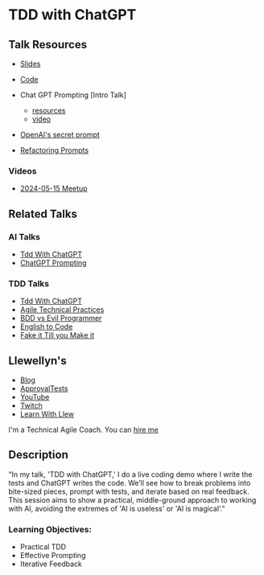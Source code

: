 # TDD with ChatGPT 
## Talk Resources

* [Slides](https://github.com/LearnWithLlew/TddWithChatGPT/blob/main/slides/TDD_with_ChatGPT.pptx)
* [Code](https://github.com/LearnWithLlew/TddWithChatGPT/)

* Chat GPT Prompting [Intro Talk]
    * [resources](https://github.com/isidore/Talks/blob/master/ChatGPTPrompting.md)
    * [video](https://www.youtube.com/live/O18bqBlD1Rw?si=0t_uGtfDdckZIiKE&t=925)
 * [OpenAI's secret prompt](https://www.youtube.com/watch?v=iSksfyMCtUA)
 * [Refactoring Prompts](https://github.com/isidore/Refactoring.ChatGPT.Prompts)


### Videos
* [2024-05-15 Meetup](https://www.youtube.com/watch?v=exD6CGWn-FQ)

## Related Talks
### AI Talks<!-- include: ai.md -->
* [Tdd With ChatGPT](TddWithChatGpt.md)
* [ChatGPT Prompting](ChatGPTPrompting.md)<!-- endInclude -->
### TDD Talks<!-- include: tdd.md -->
* [Tdd With ChatGPT](TddWithChatGpt.md)
* [Agile Technical Practices](AgileTechnicalPractices.md)
* [BDD vs Evil Programmer](BDDvsEvilProgrammer.md)
* [English to Code](EnglishToCode.md)
* [Fake it Till you Make it](FakeItTillYouMakeIt.md)<!-- endInclude -->

## Llewellyn's<!-- include: llewellyn.md -->

* [Blog](https://llewellynfalco.blogspot.com/)
* [ApprovalTests](https://github.com/approvals/)
* [YouTube](https://www.youtube.com/user/isidoreus/videos)
* [Twitch](https://www.twitch.tv/llewellynfalco)
* [Learn With Llew](https://github.com/LearnWithLlew)

I'm a Technical Agile Coach. You can [hire me](http://llewellynfalco.blogspot.com/p/hire-me.html)
<!-- endInclude -->


## Description
"In my talk, 'TDD with ChatGPT,' I do a live coding demo where I write the tests and ChatGPT writes the code. We’ll see how to break problems into bite-sized pieces, prompt with tests, and iterate based on real feedback. This session aims to show a practical, middle-ground approach to working with AI, avoiding the extremes of 'AI is useless' or 'AI is magical'."

### Learning Objectives:
* Practical TDD
* Effective Prompting
* Iterative Feedback
